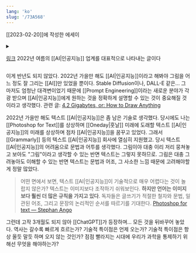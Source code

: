 ```yaml
---
lang: 'ko'
slug: '/73A568'
---
```


[[2023-02-20]]에 작성한 에세이

<details>
<summary>

<a href="https://www.facebook.com/groups/TensorFlowKR/posts/1835138123493904/" target="_blank" rel="noopener noreferrer">링크</a> 2022년 여름의 [[AI|인공지능]] 업계를 대표적으로 나타내는 글이다

</summary>

import Horizontal from '@/components/horizontal';

<Horizontal>

![[76B360.png]]
![[A9AA12.png]]

</Horizontal>
<Horizontal>

![[BEF88B.png]]
![[D65051.png]]

</Horizontal>
<Horizontal>

![[B6676B.png]]
![[83C5B9.png]]

</Horizontal>
<Horizontal>

![[C7A3F1.png]]
![[AE867F.png]]

</Horizontal>
<Horizontal>

![[E6D4FC.png]]
![[4A56DD.png]]

</Horizontal>
<Horizontal>

![[BA9820.png]]
![[27155E.png]]

</Horizontal>
<Horizontal>

![[D9F9E6.png]]
![[5D8752.png]]

</Horizontal>
<Horizontal>

![[BB4FE4.png]]
![[70401B.png]]

</Horizontal>
<Horizontal>

![[72C3AE.png]]
![[34EEA3.png]]

</Horizontal>
<Horizontal>

![[1675E2.png]]
![[DF32FA.png]]

</Horizontal>
</details>

이게 반년도 되지 않았다. 2022년 가을만 해도 [[AI|인공지능]]이라고 해봐야 그림을 어느 정도 잘 그리는 [[AI]]만 있었을 뿐이다. Stable Diffusion이나, DALL-E 같은... 그마저도 엄청난 대격변이었기 때문에 [[Prompt Engineering]]이라는 새로운 분야가 각광 받으며 [[AI|인공지능]]에게 원하는 것을 정확하게 설명할 수 있는 것이 중요해질 것이라고 생각했다. 관련 글: [4.2 Gigabytes, or: How to Draw Anything](https://andys.page/posts/how-to-draw/)

2022년 가을만 해도 텍스트 [[AI|인공지능]]은 좀 남은 기술로 생각했다.
당시에도 나는 [[Photoshop for Text]]를 상상하며 [[Oneday|훗날]] 미래에 도래할 텍스트 [[AI|인공지능]]의 미래를 상상하며 점차 [[AI|인공지능]]을 꿈꾸고 있었다.
그래서 [[Grammarly]] 등의 텍스트 [[AI|인공지능]] 회사에 열심히 지원했고.
당시 텍스트 [[AI|인공지능]]의 어려움으로 문법과 어투를 생각했다.
그림이야 대충 이리 저리 뭉쳐놓고 보아도 "그림"이라고 생각할 수 있는 반면 텍스트는 그렇지 못하므로.
그림은 대충 그려놓아도 이해할 수 있는 반면 텍스트는 문법과 어조, 그 사소한 느낌 때문에 고려해야할 게 정말 많았다.

> 어떤 면에서 보면, 텍스트 [[AI|인공지능]]이 기술적으로 매우 어렵다는 것이 놀랍지 않은가? 텍스트는 이미지보다 조작하기 쉬워보인다. **하지만 언어는 이미지보다 훨씬 더 많은 규칙을 가지고 있다**. 독자들은 글쓰기가 적절한 철자와 문법, 일관된 어조, 그리고 문장의 논리적인 순서를 따르기를 기대한다. [Photoshop for text — Stephan Ango](https://stephanango.com/photoshop-for-text)

그런데 고작 3개월도 되지 않아 [[ChatGPT]]가 등장하며... 모든 것을 뒤바꾸어 놓았다. 역사는 갈수록 빠르게 흐르는가? 기술적 특이점은 언제 오는가? 기술적 특이점은 항상 올듯 말듯 하며 오지 않는 것인가? 점점 빨라지는 시대에 우리가 과학을 통제하기 위해선 무엇을 해야하는가?

